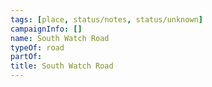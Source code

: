 ```yaml
---
tags: [place, status/notes, status/unknown]
campaignInfo: []
name: South Watch Road
typeOf: road
partOf:
title: South Watch Road
---
```



